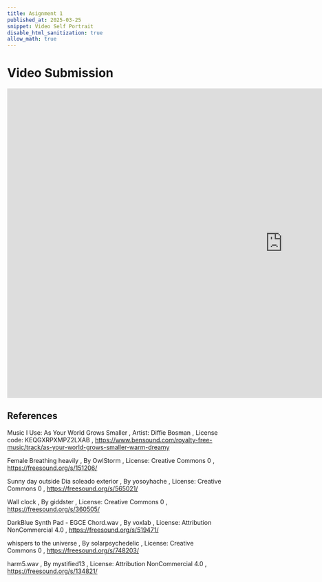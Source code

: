 ```yaml
---
title: Asignment 1 
published_at: 2025-03-25
snippet: Video Self Portrait
disable_html_sanitization: true
allow_math: true
---
```


# Video Submission
<iframe width="1280" height="720" src="https://www.youtube.com/embed/c4rf9Fft1fg" title="DM STUDIO assignment 1 self portrait FINAL" frameborder="0" allow="accelerometer; autoplay; clipboard-write; encrypted-media; gyroscope; picture-in-picture; web-share" referrerpolicy="strict-origin-when-cross-origin" allowfullscreen></iframe>

## References
Music I Use: As Your World Grows Smaller ,
Artist: Diffie Bosman ,
License code: KEQGXRPXMPZ2LXAB ,
https://www.bensound.com/royalty-free-music/track/as-your-world-grows-smaller-warm-dreamy

Female Breathing heavily ,
By OwlStorm ,
License: Creative Commons 0 ,
https://freesound.org/s/151206/

Sunny day outside Dia soleado exterior ,
By yosoyhache ,
License: Creative Commons 0 ,
https://freesound.org/s/565021/

Wall clock ,
By giddster ,
License: Creative Commons 0 ,
https://freesound.org/s/360505/

DarkBlue Synth Pad - EGCE Chord.wav ,
By voxlab ,
License: Attribution NonCommercial 4.0 ,
https://freesound.org/s/519471/

whispers to the universe ,
By solarpsychedelic ,
License: Creative Commons 0 ,
https://freesound.org/s/748203/

harm5.wav ,
By mystified13 ,
License: Attribution NonCommercial 4.0 ,
https://freesound.org/s/134821/
